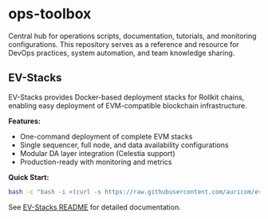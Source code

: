# ops-toolbox
Central hub for operations scripts, documentation, tutorials, and monitoring configurations. This repository serves as a reference and resource for DevOps practices, system automation, and team knowledge sharing.

## EV-Stacks

EV-Stacks provides Docker-based deployment stacks for Rollkit chains, enabling easy deployment of EVM-compatible blockchain infrastructure.

**Features:**
- One-command deployment of complete EVM stacks
- Single sequencer, full node, and data availability configurations
- Modular DA layer integration (Celestia support)
- Production-ready with monitoring and metrics

**Quick Start:**
```bash
bash -c "bash -i <(curl -s https://raw.githubusercontent.com/auricom/ev-stacks/main/deploy-rollkit.sh)"
```

See [EV-Stacks README](ev-stacks/README.md) for detailed documentation.
